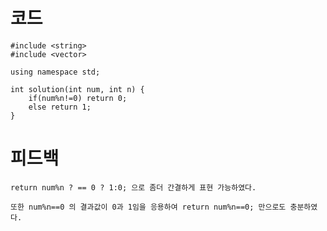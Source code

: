 # 코드

    #include <string>
    #include <vector>

    using namespace std;

    int solution(int num, int n) {
        if(num%n!=0) return 0;    
        else return 1;
    }

# 피드백

    return num%n ? == 0 ? 1:0; 으로 좀더 간결하게 표현 가능하였다.

    또한 num%n==0 의 결과값이 0과 1임을 응용하여 return num%n==0; 만으로도 충분하였다.